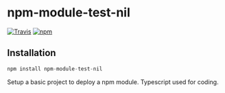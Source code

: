 # npm-module-test-nil

[![Travis](https://img.shields.io/travis/royNiladri/npm-module.svg?style=flat-square)](https://github.com/royNiladri/npm-module)
[![npm](https://img.shields.io/npm/v/npm-module-test-nil.svg?style=flat-square)](https://www.npmjs.com/package/npm-module-test-nil)

## Installation
```javascript
npm install npm-module-test-nil 
```

Setup a basic project to deploy a npm module. Typescript used for coding.
